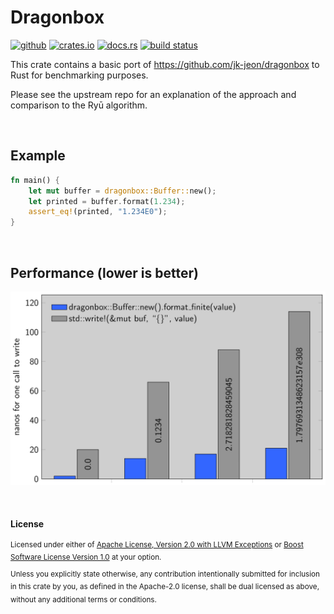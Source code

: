 # Dragonbox

[<img alt="github" src="https://img.shields.io/badge/github-dtolnay/dragonbox-8da0cb?style=for-the-badge&labelColor=555555&logo=github" height="20">](https://github.com/dtolnay/dragonbox)
[<img alt="crates.io" src="https://img.shields.io/crates/v/dragonbox.svg?style=for-the-badge&color=fc8d62&logo=rust" height="20">](https://crates.io/crates/dragonbox)
[<img alt="docs.rs" src="https://img.shields.io/badge/docs.rs-dragonbox-66c2a5?style=for-the-badge&labelColor=555555&logo=docs.rs" height="20">](https://docs.rs/dragonbox)
[<img alt="build status" src="https://img.shields.io/github/actions/workflow/status/dtolnay/dragonbox/ci.yml?branch=master&style=for-the-badge" height="20">](https://github.com/dtolnay/dragonbox/actions?query=branch%3Amaster)

This crate contains a basic port of <https://github.com/jk-jeon/dragonbox> to
Rust for benchmarking purposes.

Please see the upstream repo for an explanation of the approach and comparison
to the Ryū algorithm.

<br>

## Example

```rust
fn main() {
    let mut buffer = dragonbox::Buffer::new();
    let printed = buffer.format(1.234);
    assert_eq!(printed, "1.234E0");
}
```

<br>

## Performance (lower is better)

![performance](https://raw.githubusercontent.com/dtolnay/dragonbox/master/performance.png)

<br>

#### License

<sup>
Licensed under either of <a href="LICENSE-Apache2-LLVM">Apache License, Version
2.0 with LLVM Exceptions</a> or <a href="LICENSE-Boost">Boost Software License
Version 1.0</a> at your option.
</sup>

<br>

<sub>
Unless you explicitly state otherwise, any contribution intentionally submitted
for inclusion in this crate by you, as defined in the Apache-2.0 license, shall
be dual licensed as above, without any additional terms or conditions.
</sub>
